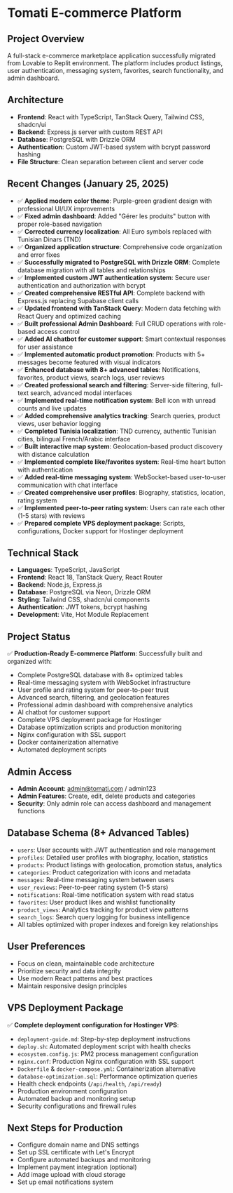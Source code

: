# Tomati E-commerce Platform

## Project Overview
A full-stack e-commerce marketplace application successfully migrated from Lovable to Replit environment. The platform includes product listings, user authentication, messaging system, favorites, search functionality, and admin dashboard.

## Architecture
- **Frontend**: React with TypeScript, TanStack Query, Tailwind CSS, shadcn/ui
- **Backend**: Express.js server with custom REST API
- **Database**: PostgreSQL with Drizzle ORM
- **Authentication**: Custom JWT-based system with bcrypt password hashing
- **File Structure**: Clean separation between client and server code

## Recent Changes (January 25, 2025)
- ✅ **Applied modern color theme**: Purple-green gradient design with professional UI/UX improvements
- ✅ **Fixed admin dashboard**: Added "Gérer les produits" button with proper role-based navigation
- ✅ **Corrected currency localization**: All Euro symbols replaced with Tunisian Dinars (TND)
- ✅ **Organized application structure**: Comprehensive code organization and error fixes
- ✅ **Successfully migrated to PostgreSQL with Drizzle ORM**: Complete database migration with all tables and relationships
- ✅ **Implemented custom JWT authentication system**: Secure user authentication and authorization with bcrypt
- ✅ **Created comprehensive RESTful API**: Complete backend with Express.js replacing Supabase client calls
- ✅ **Updated frontend with TanStack Query**: Modern data fetching with React Query and optimized caching
- ✅ **Built professional Admin Dashboard**: Full CRUD operations with role-based access control
- ✅ **Added AI chatbot for customer support**: Smart contextual responses for user assistance
- ✅ **Implemented automatic product promotion**: Products with 5+ messages become featured with visual indicators
- ✅ **Enhanced database with 8+ advanced tables**: Notifications, favorites, product views, search logs, user reviews
- ✅ **Created professional search and filtering**: Server-side filtering, full-text search, advanced modal interfaces
- ✅ **Implemented real-time notification system**: Bell icon with unread counts and live updates
- ✅ **Added comprehensive analytics tracking**: Search queries, product views, user behavior logging
- ✅ **Completed Tunisia localization**: TND currency, authentic Tunisian cities, bilingual French/Arabic interface
- ✅ **Built interactive map system**: Geolocation-based product discovery with distance calculation
- ✅ **Implemented complete like/favorites system**: Real-time heart button with authentication
- ✅ **Added real-time messaging system**: WebSocket-based user-to-user communication with chat interface
- ✅ **Created comprehensive user profiles**: Biography, statistics, location, rating system
- ✅ **Implemented peer-to-peer rating system**: Users can rate each other (1-5 stars) with reviews
- ✅ **Prepared complete VPS deployment package**: Scripts, configurations, Docker support for Hostinger deployment

## Technical Stack
- **Languages**: TypeScript, JavaScript
- **Frontend**: React 18, TanStack Query, React Router
- **Backend**: Node.js, Express.js
- **Database**: PostgreSQL via Neon, Drizzle ORM
- **Styling**: Tailwind CSS, shadcn/ui components
- **Authentication**: JWT tokens, bcrypt hashing
- **Development**: Vite, Hot Module Replacement

## Project Status
✅ **Production-Ready E-commerce Platform**: Successfully built and organized with:
- Complete PostgreSQL database with 8+ optimized tables
- Real-time messaging system with WebSocket infrastructure
- User profile and rating system for peer-to-peer trust
- Advanced search, filtering, and geolocation features
- Professional admin dashboard with comprehensive analytics
- AI chatbot for customer support
- Complete VPS deployment package for Hostinger
- Database optimization scripts and production monitoring
- Nginx configuration with SSL support
- Docker containerization alternative
- Automated deployment scripts

## Admin Access
- **Admin Account**: admin@tomati.com / admin123
- **Admin Features**: Create, edit, delete products and categories
- **Security**: Only admin role can access dashboard and management functions

## Database Schema (8+ Advanced Tables)
- `users`: User accounts with JWT authentication and role management
- `profiles`: Detailed user profiles with biography, location, statistics
- `products`: Product listings with geolocation, promotion status, analytics
- `categories`: Product categorization with icons and metadata
- `messages`: Real-time messaging system between users
- `user_reviews`: Peer-to-peer rating system (1-5 stars)
- `notifications`: Real-time notification system with read status
- `favorites`: User product likes and wishlist functionality  
- `product_views`: Analytics tracking for product view patterns
- `search_logs`: Search query logging for business intelligence
- All tables optimized with proper indexes and foreign key relationships

## User Preferences
- Focus on clean, maintainable code architecture
- Prioritize security and data integrity
- Use modern React patterns and best practices
- Maintain responsive design principles

## VPS Deployment Package
✅ **Complete deployment configuration for Hostinger VPS**:
- `deployment-guide.md`: Step-by-step deployment instructions
- `deploy.sh`: Automated deployment script with health checks
- `ecosystem.config.js`: PM2 process management configuration
- `nginx.conf`: Production Nginx configuration with SSL support
- `Dockerfile` & `docker-compose.yml`: Containerization alternative
- `database-optimization.sql`: Performance optimization queries
- Health check endpoints (`/api/health`, `/api/ready`)
- Production environment configuration
- Automated backup and monitoring setup
- Security configurations and firewall rules

## Next Steps for Production
- Configure domain name and DNS settings
- Set up SSL certificate with Let's Encrypt
- Configure automated backups and monitoring
- Implement payment integration (optional)
- Add image upload with cloud storage
- Set up email notifications system